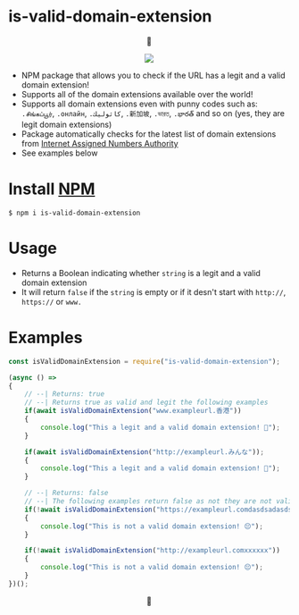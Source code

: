 # is-valid-domain-extension

<p align="center">🍩</p>

<p align="center"><a href="https://nodei.co/npm/is-valid-domain-extension/"><img src="https://nodei.co/npm/is-valid-domain-extension.png"></a></p>

 * NPM package that allows you to check if the URL has a legit and a valid domain extension!
 * Supports all of the domain extensions available over the world!
 * Supports all domain extensions even with punny codes such as: `.சிங்கப்பூர்`, `.онлайн`, `.كاثوليك`, `.新加坡`, `.ভারত`, `.భారత్` and so on (yes, they are legit domain extensions)
 * Package automatically checks for the latest list of domain extensions from [Internet Assigned Numbers Authority](https://www.iana.org/)
 * See examples below

# Install [NPM](https://www.npmjs.com/package/is-valid-domain-extension)

 `$ npm i is-valid-domain-extension`

# Usage

- Returns a Boolean indicating whether `string` is a legit and a valid domain extension
- It will return `false` if the `string` is empty or if it desn't start with `http://`, `https://` or `www.`

# Examples

``` javascript
const isValidDomainExtension = require("is-valid-domain-extension");

(async () =>
{
    // --| Returns: true
    // --| Returns true as valid and legit the following examples
    if(await isValidDomainExtension("www.exampleurl.香港"))
    {
        console.log("This a legit and a valid domain extension! 🍩");
    }

    if(await isValidDomainExtension("http://exampleurl.みんな"));
    {
        console.log("This a legit and a valid domain extension! 🍩");
    }

    // --| Returns: false
    // --| The following examples return false as not they are not valid url's or domain extensions
    if(!await isValidDomainExtension("https://exampleurl.comdasdsadasdsadasdsa"))
    {
        console.log("This is not a valid domain extension! 😔");
    }

    if(!await isValidDomainExtension("http://exampleurl.comxxxxxx"))
    {
        console.log("This is not a valid domain extension! 😔");
    }
})();
```

<p align="center">🍩</p>
